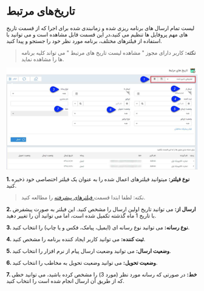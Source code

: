 # تاریخ‌های مرتبط

 لیست تمام ارسال های برنامه ریزی شده و زمانبندی شده برای اجرا که از قسمت تاریخ های مهم پروفایل ها تنظیم می کنید،در این قسمت قابل مشاهده است و می توانید با استفاده از فیلترهای مختلف، برنامه مورد نظر خود را جستجو و پیدا کنید.

> **نکته:** کاربر دارای مجوز " مشاهده لیست تاریخ های مرتبط " می تواند کلیه برنامه ها را مشاهده نماید.

![](NotificationDates.jpg)


**1. نوع فیلتر:** میتوانید فیلترهای اعمال شده را به عنوان یک فیلتر اختصاصی خود ذخیره کنید.

> نکته: لطفا ابتدا قسمت[  فیلترهای پیشرفته](https://github.com/1stco/PayamGostarDocs/blob/master/help%202.5.4/Customer-relationship-management/Advanced-filter/Advanced-filter.md) را مطالعه کنید.


**2. ارسال از:** می توانید تاریخ اولین ارسال را مشخص کنید. این فیلتر به صورت پیشفرض با تاریخ 1 ماه گذشته تکمیل شده است، اما می توانید آن را تغییر دهید.

**3. نوع رسانه:** می توانید نوع رسانه ای (ایمیل، پیامک، فکس و یا چاپ) را انتخاب کنید. 

**4. ثبت کننده:** می توانید کاربر ایجاد کننده برنامه را مشخص کنید.

**5. وضعیت ارسال:** می توانید وضعیت ارسال پیام از نرم افزار را انتخاب کنید.

**6. وضعیت تحویل:** می توانید وضعیت تحویل به مخاطب را انتخاب کنید.

**7. خط:** در صورتی که رسانه مورد نظر (مورد 3) را مشخص کرده باشید، می توانید خطی که از طریق آن ارسال انجام شده است را انتخاب کنید. 
